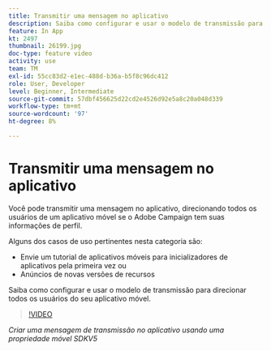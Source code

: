 ```yaml
---
title: Transmitir uma mensagem no aplicativo
description: Saiba como configurar e usar o modelo de transmissão para direcionar todos os usuários do seu aplicativo móvel.
feature: In App
kt: 2497
thumbnail: 26199.jpg
doc-type: feature video
activity: use
team: TM
exl-id: 55cc83d2-e1ec-488d-b36a-b5f8c96dc412
role: User, Developer
level: Beginner, Intermediate
source-git-commit: 57dbf456625d22cd2e4526d92e5a8c20a048d339
workflow-type: tm+mt
source-wordcount: '97'
ht-degree: 8%

---
```


# Transmitir uma mensagem no aplicativo

Você pode transmitir uma mensagem no aplicativo, direcionando todos os usuários de um aplicativo móvel se o Adobe Campaign tem suas informações de perfil.

Alguns dos casos de uso pertinentes nesta categoria são:

* Envie um tutorial de aplicativos móveis para inicializadores de aplicativos pela primeira vez ou
* Anúncios de novas versões de recursos

Saiba como configurar e usar o modelo de transmissão para direcionar todos os usuários do seu aplicativo móvel.

>[!VIDEO](https://video.tv.adobe.com/v/26199?quality=12)

*Criar uma mensagem de transmissão no aplicativo usando uma propriedade móvel SDKV5*
